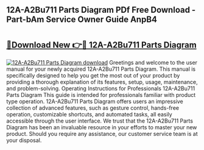 ## 12A-A2Bu711 Parts Diagram PDf Free Download - Part-bAm Service Owner Guide AnpB4

# <h2><a href="http://dfunfgy.blite.top/?on=12A-A2Bu711+Parts+Diagram">🔗Download New 👉🔴 12A-A2Bu711 Parts Diagram</a></h2>

[![12A-A2Bu711 Parts Diagram download](https://i.imgur.com/lujVjoI.png)](http://dfunfgy.blite.top/?on=12A-A2Bu711+Parts+Diagram)
Greetings and welcome to the user manual for your newly acquired 12A-A2Bu711 Parts Diagram. This manual is specifically designed to help you get the most out of your product by providing a thorough explanation of its features, setup, usage, maintenance, and problem-solving. Operating Instructions for Professionals 12A-A2Bu711 Parts Diagram This guide is intended for professionals familiar with product type operation. 12A-A2Bu711 Parts Diagram offers users an impressive collection of advanced features, such as gesture control, hands-free operation, customizable shortcuts, and automated tasks, all easily accessible through the user interface. We trust that the 12A-A2Bu711 Parts Diagram has been an invaluable resource in your efforts to master your new product. Should you require any assistance, our customer service team is at your disposal.
